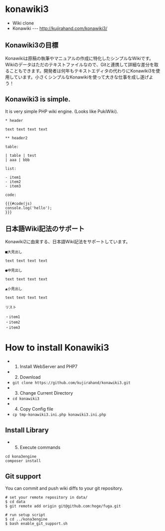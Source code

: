 # konawiki3

 - Wiki clone
 - Konawiki --- http://kujirahand.com/konawiki3/

## Konawiki3の目標

Konawikiは原稿の執筆やマニュアルの作成に特化したシンプルなWikiです。Wikiのデータはただのテキストファイルなので、Gitと連携して詳細な差分を取ることもできます。開発者は何年もテキストエディタの代わりにKonawiki3を使用しています。小さくシンプルなKonawikiを使って大きな仕事を成し遂げよう！

## Konawiki3 is simple.

It is very simple PHP wiki engine. (Looks like PukiWiki).

```
* header

text text text text

** header2

table:

| table | test
| aaa | bbb

list:

- item1
- item2
- item3

code:

{{{#code(js)
console.log('hello');
}}}
```

## 日本語Wiki記法のサポート

Konawiki2に由来する、日本語Wiki記法をサポートしています。

```
■大見出し

text text text text

●中見出し

text text text text

▲小見出し

text text text text

リスト

・item1
・item2
・item3
```

# How to install Konawiki3

- 1. Install WebServer and PHP7
- 2. Download
 - ``git clone https://github.com/kujirahand/konawiki3.git``
- 3. Change Current Directory
 - ``cd konawiki3``
- 4. Copy Config file
 - ``cp tmp-konawiki3.ini.php konawiki3.ini.php``

## Install Library

- 5. Execute commands

```
cd kona3engine
composer install
```

## Git support

You can commit and push wiki diffs to your git repository.

```
# set your remote repository in data/
$ cd data
$ git remote add origin git@github.com:hoge/fuga.git

# run setup script
$ cd ../kona3engine
$ bash enable_git_support.sh
```
